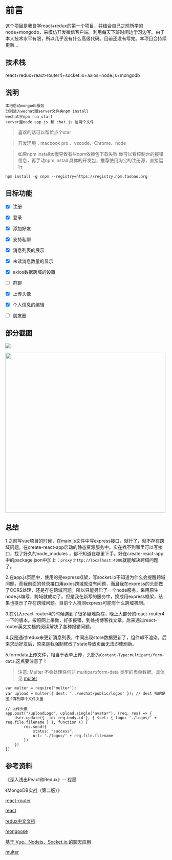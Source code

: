 # 前言

这个项目是我自学react+redux的第一个项目，并结合自己之前所学的node+mongodb，来模仿开发微信客户端。利用每天下班时间边学习边写。由于本人技术水平有限，所以几乎没有什么高级代码。目前还没有写完。本项目会持续更新...



## 技术栈

react+redux+react-router4+socket.io+axios+node.js+mongodb



## 说明


```
本地启动mongodb服务
分别进入wechat跟server文件夹npm install
wechat里npm run start 
server里node app.js 和 chat.js 这两个文件
```


> 喜欢的话可以帮忙点个star

> 开发环境：macbook pro 、vscode、Chrome、node

> 如果npm install太慢导致有些npm依赖包下载失败 你可以看控制台的报错信息，再手动npm install 具体的开发包，推荐使用淘宝的注册源，直接运行

`npm install -g cnpm --registry=https://registry.npm.taobao.org`



## 目标功能
- [x] 注册
- [x] 登录
- [x] 添加好友
- [x] 支持私聊
- [x] 消息列表的展示
- [x] 未读消息数量的显示
- [x] axios数据跨域的设置
- [ ] 群聊
- [x] 上传头像
- [x] 个人信息的编辑
- [ ] 朋友圈
 


## 部分截图
![](./data/wechat_2018-01-14.gif)


 <img src="./data/uploadLogo2018011501.gif" width="500"/>


## 总结
1.之前写vue项目的时候，在main.js文件中写express接口，就行了，就不存在跨域问题。在create-react-app启动的静态资源服务中，实在找不到哪里可以写接口，找了好久的node_modules ，都不知道在哪里下手。好在create-react-app中的package.json中加上：`proxy:http://localhost:4000`就能解决跨域问题了。


2.在app.js页面中，使用的是express框架，写socket.io不知道为什么会提醒跨域问题，而我前面的登录接口用axios跨域就没有问题，而且我在express的头部做了CORS处理，还是存在跨域问题。所以只能另启了一个node服务，采用原生node.js编写，跨域就成功了。但是我在新写的服务中，换成用express框架，结果也提示了存在跨域问题。目前个人猜测express可能有什么跨域机制。


3.在引入react-router4的时候遇到了很多疑难杂症，晚上大部分的react-router4一下的版本。按照网上来做，好多报错，到处找博客找文章。后来通过react-router英文文档的阅读解决了各种报错问题。


4.我是通过redux来更新消息列表，中间出现store数据更新了，组件却不渲染。后来求助好友后，原来是我强制修改了state导致页面无法即使刷新。



5.formdata上传文件，相当于表单上传，头部为`Content-Type:multipart/form-data`,这点要注意了！
> 注意: Multer 不会处理任何非 multipart/form-data 类型的表单数据。具体见   [multer](https://www.npmjs.com/package/multer)
```
var multer = require('multer');
var upload = multer({ dest: '../wechat/public/logos' }); // dest 指的是图片存到哪个文件夹里

// 上传头像
app.post("/uploadLogo", upload.single("avatar"), (req, res) => {
    User.update({ _id: req.body.id }, { $set: { logo: './logos/' + req.file.filename } }, function () {
        res.send({
            status: "success",
            url: './logos/' + req.file.filename
        })
    })
})
```


## 参考资料
《深入浅出React和Redux》-- 程墨

《MongoDB实战（第二版）》

[react-router](https://reacttraining.com/react-router/web/guides/philosophy)

[react](https://reactjs.org/docs/hello-world.html)

[redux中文文档](http://www.redux.org.cn/index.html)

[mongoose](http://www.nodeclass.com/api/mongoose.html#guide_connections)

[基于 Vue、Nodejs、Socket.io 的聊天应用](https://juejin.im/entry/5923e2242f301e006b2a7827)

[multer](https://www.npmjs.com/package/multer)